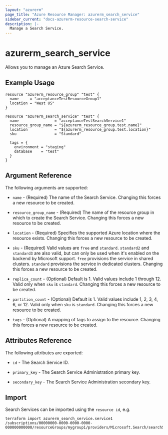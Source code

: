 ```yaml
---
layout: "azurerm"
page_title: "Azure Resource Manager: azurerm_search_service"
sidebar_current: "docs-azurerm-resource-search-service"
description: |-
  Manage a Search Service.
---
```


# azurerm_search_service

Allows you to manage an Azure Search Service.

## Example Usage

```hcl
resource "azurerm_resource_group" "test" {
  name     = "acceptanceTestResourceGroup1"
  location = "West US"
}

resource "azurerm_search_service" "test" {
  name                = "acceptanceTestSearchService1"
  resource_group_name = "${azurerm_resource_group.test.name}"
  location            = "${azurerm_resource_group.test.location}"
  sku                 = "Standard"

  tags = {
    environment = "staging"
    database    = "test"
  }
}
```
## Argument Reference

The following arguments are supported:

* `name` - (Required) The name of the Search Service. Changing this forces a new resource to be created.

* `resource_group_name` - (Required) The name of the resource group in which to create the Search Service. Changing this forces a new resource to be created.

* `location` - (Required) Specifies the supported Azure location where the resource exists. Changing this forces a new resource to be created.

* `sku` - (Required) Valid values are `free` and `standard`. `standard2` and `standard3` are also valid, but can only be used when it's enabled on the backend by Microsoft support. `free` provisions the service in shared clusters. `standard` provisions the service in dedicated clusters.  Changing this forces a new resource to be created.

* `replica_count` - (Optional) Default is 1. Valid values include 1 through 12. Valid only when `sku` is `standard`. Changing this forces a new resource to be created.

* `partition_count` - (Optional) Default is 1. Valid values include 1, 2, 3, 4, 6, or 12. Valid only when `sku` is `standard`. Changing this forces a new resource to be created.

* `tags` - (Optional) A mapping of tags to assign to the resource. Changing this forces a new resource to be created.

## Attributes Reference

The following attributes are exported:

* `id` - The Search Service ID.

* `primary_key` - The Search Service Administration primary key.

* `secondary_key` - The Search Service Administration secondary key.

## Import

Search Services can be imported using the `resource id`, e.g.

```shell
terraform import azurerm_search_service.service1 /subscriptions/00000000-0000-0000-0000-000000000000/resourceGroups/mygroup1/providers/Microsoft.Search/searchServices/service1
```
